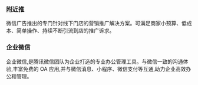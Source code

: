﻿### 附近推
微信广告推出的专门针对线下门店的营销推广解决方案。可满足商家小预算、低成本、简单操作、持续不断引流到店的推广诉求。


### 企业微信
企业微信,是腾讯微信团队为企业打造的专业办公管理工具。与微信一致的沟通体验,丰富免费的 OA 应用,并与微信消息、小程序、微信支付等互通,助力企业高效办公和管理。
